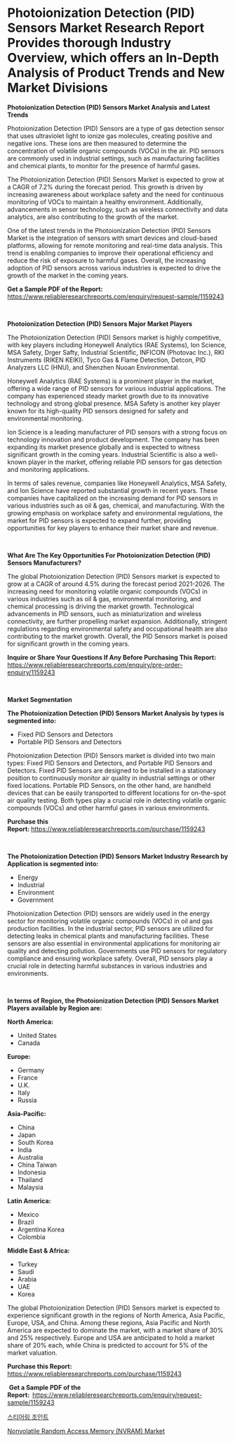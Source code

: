 <p><h1>Photoionization Detection (PID) Sensors Market Research Report Provides thorough Industry Overview, which offers an In-Depth Analysis of Product Trends and New Market Divisions</h1></p><p><strong>Photoionization Detection (PID) Sensors Market Analysis and Latest Trends</strong></p>
<p><p>Photoionization Detection (PID) Sensors are a type of gas detection sensor that uses ultraviolet light to ionize gas molecules, creating positive and negative ions. These ions are then measured to determine the concentration of volatile organic compounds (VOCs) in the air. PID sensors are commonly used in industrial settings, such as manufacturing facilities and chemical plants, to monitor for the presence of harmful gases.</p><p>The Photoionization Detection (PID) Sensors Market is expected to grow at a CAGR of 7.2% during the forecast period. This growth is driven by increasing awareness about workplace safety and the need for continuous monitoring of VOCs to maintain a healthy environment. Additionally, advancements in sensor technology, such as wireless connectivity and data analytics, are also contributing to the growth of the market.</p><p>One of the latest trends in the Photoionization Detection (PID) Sensors Market is the integration of sensors with smart devices and cloud-based platforms, allowing for remote monitoring and real-time data analysis. This trend is enabling companies to improve their operational efficiency and reduce the risk of exposure to harmful gases. Overall, the increasing adoption of PID sensors across various industries is expected to drive the growth of the market in the coming years.</p></p>
<p><strong>Get a Sample PDF of the Report:&nbsp;</strong> <a href="https://www.reliableresearchreports.com/enquiry/request-sample/1159243">https://www.reliableresearchreports.com/enquiry/request-sample/1159243</a></p>
<p>&nbsp;</p>
<p><strong>Photoionization Detection (PID) Sensors Major Market Players</strong></p>
<p><p>The Photoionization Detection (PID) Sensors market is highly competitive, with key players including Honeywell Analytics (RAE Systems), Ion Science, MSA Safety, Drger Safty, Industrial Scientific, INFICON (Photovac Inc.), RKI Instruments (RIKEN KEIKI), Tyco Gas & Flame Detection, Detcon, PID Analyzers LLC (HNU), and Shenzhen Nuoan Environmental.</p><p>Honeywell Analytics (RAE Systems) is a prominent player in the market, offering a wide range of PID sensors for various industrial applications. The company has experienced steady market growth due to its innovative technology and strong global presence. MSA Safety is another key player known for its high-quality PID sensors designed for safety and environmental monitoring.</p><p>Ion Science is a leading manufacturer of PID sensors with a strong focus on technology innovation and product development. The company has been expanding its market presence globally and is expected to witness significant growth in the coming years. Industrial Scientific is also a well-known player in the market, offering reliable PID sensors for gas detection and monitoring applications.</p><p>In terms of sales revenue, companies like Honeywell Analytics, MSA Safety, and Ion Science have reported substantial growth in recent years. These companies have capitalized on the increasing demand for PID sensors in various industries such as oil & gas, chemical, and manufacturing. With the growing emphasis on workplace safety and environmental regulations, the market for PID sensors is expected to expand further, providing opportunities for key players to enhance their market share and revenue.</p></p>
<p>&nbsp;</p>
<p><strong>What Are The Key Opportunities For Photoionization Detection (PID) Sensors Manufacturers?</strong></p>
<p><p>The global Photoionization Detection (PID) Sensors market is expected to grow at a CAGR of around 4.5% during the forecast period 2021-2026. The increasing need for monitoring volatile organic compounds (VOCs) in various industries such as oil & gas, environmental monitoring, and chemical processing is driving the market growth. Technological advancements in PID sensors, such as miniaturization and wireless connectivity, are further propelling market expansion. Additionally, stringent regulations regarding environmental safety and occupational health are also contributing to the market growth. Overall, the PID Sensors market is poised for significant growth in the coming years.</p></p>
<p><strong>Inquire or Share Your Questions If Any Before Purchasing This Report:</strong> <a href="https://www.reliableresearchreports.com/enquiry/pre-order-enquiry/1159243">https://www.reliableresearchreports.com/enquiry/pre-order-enquiry/1159243</a></p>
<p>&nbsp;</p>
<p><strong>Market Segmentation</strong></p>
<p><strong>The Photoionization Detection (PID) Sensors Market Analysis by types is segmented into:</strong></p>
<p><ul><li>Fixed PID Sensors and Detectors</li><li>Portable PID Sensors and Detectors</li></ul></p>
<p><p>Photoionization Detection (PID) Sensors market is divided into two main types: Fixed PID Sensors and Detectors, and Portable PID Sensors and Detectors. Fixed PID Sensors are designed to be installed in a stationary position to continuously monitor air quality in industrial settings or other fixed locations. Portable PID Sensors, on the other hand, are handheld devices that can be easily transported to different locations for on-the-spot air quality testing. Both types play a crucial role in detecting volatile organic compounds (VOCs) and other harmful gases in various environments.</p></p>
<p><strong>Purchase this Report:&nbsp;</strong><a href="https://www.reliableresearchreports.com/purchase/1159243">https://www.reliableresearchreports.com/purchase/1159243</a></p>
<p>&nbsp;</p>
<p><strong>The Photoionization Detection (PID) Sensors Market Industry Research by Application is segmented into:</strong></p>
<p><ul><li>Energy</li><li>Industrial</li><li>Environment</li><li>Government</li></ul></p>
<p><p>Photoionization Detection (PID) sensors are widely used in the energy sector for monitoring volatile organic compounds (VOCs) in oil and gas production facilities. In the industrial sector, PID sensors are utilized for detecting leaks in chemical plants and manufacturing facilities. These sensors are also essential in environmental applications for monitoring air quality and detecting pollution. Governments use PID sensors for regulatory compliance and ensuring workplace safety. Overall, PID sensors play a crucial role in detecting harmful substances in various industries and environments.</p></p>
<p>&nbsp;</p>
<p><strong>In terms of Region, the Photoionization Detection (PID) Sensors Market Players available by Region are:</strong></p>
<p>
    <p> <strong> North America: </strong>
        <ul>
            <li>United States</li>
            <li>Canada</li>
        </ul>
        </p> 
    <p> <strong> Europe: </strong>
        <ul>
            <li>Germany</li>
            <li>France</li>
            <li>U.K.</li>
            <li>Italy</li>
            <li>Russia</li>
        </ul>
        </p> 
    <p> <strong> Asia-Pacific: </strong>
        <ul>
            <li>China</li>
            <li>Japan</li>
            <li>South Korea</li>
            <li>India</li>
            <li>Australia</li>
            <li>China Taiwan</li>
            <li>Indonesia</li>
            <li>Thailand</li>
            <li>Malaysia</li>
        </ul>
        </p> 
    <p> <strong> Latin America: </strong>
        <ul>
            <li>Mexico</li>
            <li>Brazil</li>
            <li>Argentina Korea</li>
            <li>Colombia</li>
        </ul>
        </p> 
    <p> <strong> Middle East & Africa: </strong>
        <ul>
            <li>Turkey</li>
            <li>Saudi</li>
            <li>Arabia</li>
            <li>UAE</li>
            <li>Korea</li>
        </ul>
    </p>
    </p>
<p><p>The global Photoionization Detection (PID) Sensors market is expected to experience significant growth in the regions of North America, Asia Pacific, Europe, USA, and China. Among these regions, Asia Pacific and North America are expected to dominate the market, with a market share of 30% and 25% respectively. Europe and USA are anticipated to hold a market share of 20% each, while China is predicted to account for 5% of the market valuation.</p></p>
<p><strong>Purchase this Report: </strong><a href="https://www.reliableresearchreports.com/purchase/1159243">https://www.reliableresearchreports.com/purchase/1159243</a></p>
<p>&nbsp;<strong>Get a Sample PDF of the Report:&nbsp;&nbsp;</strong><a href="https://www.reliableresearchreports.com/enquiry/request-sample/1159243">https://www.reliableresearchreports.com/enquiry/request-sample/1159243</a></p>
<p><strong></strong></p>
<p><p><a href="https://github.com/lzuwsfreyoq70/Market-Research-Report-List-1/blob/main/452071311735.md">스티어링 조인트</a></p><p><a href="https://github.com/santosh758595/Market-Research-Report-List-4/blob/main/nonvolatile-random-access-memory-nvram-market.md">Nonvolatile Random Access Memory (NVRAM) Market</a></p></p>